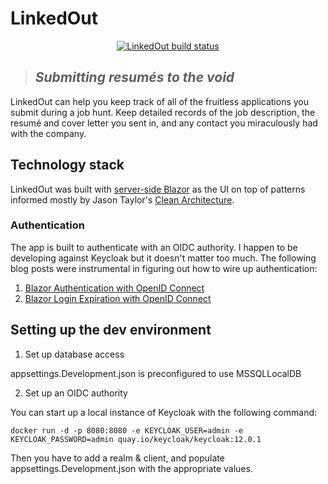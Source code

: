 # LinkedOut
<p align=center>
    <a href="https://github.com/brendenblack/LinkedOut"><img alt="LinkedOut build status" src="https://github.com/brendenblack/LinkedOut/workflows/build/badge.svg" /></a>
</p>

> ## *Submitting resumés to the void*

LinkedOut can help you keep track of all of the fruitless applications you submit during a job hunt. Keep detailed records of the job description, the resumé and cover letter you sent in, and any contact you miraculously had with the company.

## Technology stack
LinkedOut was built with [server-side Blazor]("https://dotnet.microsoft.com/apps/aspnet/web-apps/blazor") as the UI on top of patterns informed mostly by Jason Taylor's [Clean Architecture](https://github.com/jasontaylordev/CleanArchitecture/tree/main/src).

### Authentication
The app is built to authenticate with an OIDC authority. I happen to be developing against Keycloak but it doesn't matter too much. The following blog posts were instrumental
in figuring out how to wire up authentication:

1. [Blazor Authentication with OpenID Connect](https://mcguirev10.com/2019/12/15/blazor-authentication-with-openid-connect.html)
1. [Blazor Login Expiration with OpenID Connect](https://mcguirev10.com/2019/12/16/blazor-login-expiration-with-openid-connect.html)


## Setting up the dev environment
1. Set up database access

appsettings.Development.json is preconfigured to use MSSQLLocalDB

2. Set up an OIDC authority

You can start up a local instance of Keycloak with the following command:

`docker run -d -p 8080:8080 -e KEYCLOAK_USER=admin -e KEYCLOAK_PASSWORD=admin quay.io/keycloak/keycloak:12.0.1`

Then you have to add a realm & client, and populate appsettings.Development.json with the appropriate values.